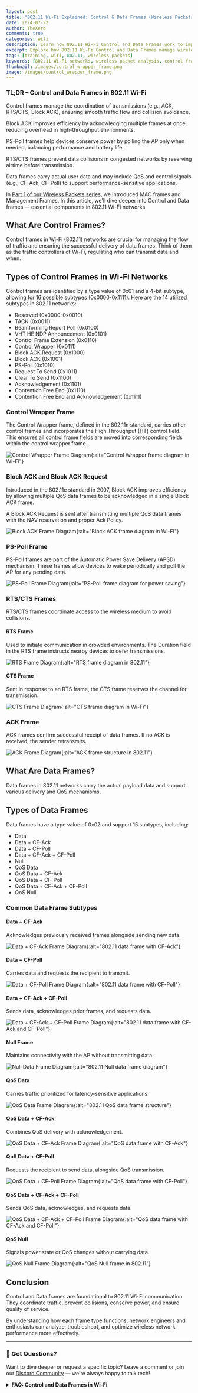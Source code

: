```yaml
---
layout: post  
title: "802.11 Wi-Fi Explained: Control & Data Frames (Wireless Packets Part 2)"  
date: 2024-07-22  
author: TheXero  
comments: true  
categories: wifi  
description: Learn how 802.11 Wi-Fi Control and Data Frames work to improve network efficiency and reduce collisions. Includes diagrams, frame types, and optimization tips.  
excerpt: Explore how 802.11 Wi-Fi Control and Data Frames manage wireless traffic, enhance performance, and reduce interference using ACKs, Block ACK, RTS/CTS, and QoS.  
tags: [training, wifi, 802.11, wireless packets]  
keywords: [802.11 Wi-Fi networks, wireless packet analysis, control frames Wi-Fi, data frames 802.11, Wi-Fi networking guide, MAC frames Wi-Fi, Block Acknowledgement, RTS CTS frames, PS-Poll, QoS data Wi-Fi, High Throughput control, wireless frame types, NAV, ACK frames, beamforming frames, Wi-Fi power saving, Wi-Fi protocols, frame diagrams, wireless troubleshooting]  
thumbnail: /images/control_wrapper_frame.png  
image: /images/control_wrapper_frame.png  
---
```


### TL;DR – Control and Data Frames in 802.11 Wi-Fi

Control frames manage the coordination of transmissions (e.g., ACK, RTS/CTS, Block ACK), ensuring smooth traffic flow and collision avoidance.

Block ACK improves efficiency by acknowledging multiple frames at once, reducing overhead in high-throughput environments.

PS-Poll frames help devices conserve power by polling the AP only when needed, balancing performance and battery life.

RTS/CTS frames prevent data collisions in congested networks by reserving airtime before transmission.

Data frames carry actual user data and may include QoS and control signals (e.g., CF-Ack, CF-Poll) to support performance-sensitive applications.

In [Part 1 of our Wireless Packets series](/wifi/wireless-packets-part1), we introduced MAC frames and Management Frames. In this article, we'll dive deeper into Control and Data frames — essential components in 802.11 Wi-Fi networks.

## What Are Control Frames?

Control frames in Wi-Fi (802.11) networks are crucial for managing the flow of traffic and ensuring the successful delivery of data frames. Think of them as the traffic controllers of Wi-Fi, regulating who can transmit data and when.

## Types of Control Frames in Wi-Fi Networks

Control frames are identified by a type value of 0x01 and a 4-bit subtype, allowing for 16 possible subtypes (0x0000-0x1111). Here are the 14 utilized subtypes in 802.11 networks:

- Reserved (0x0000-0x0010)
- TACK (0x0011)
- Beamforming Report Poll (0x0100)
- VHT HE NDP Announcement (0x0101)
- Control Frame Extension (0x0110)
- Control Wrapper (0x0111)
- Block ACK Request (0x1000)
- Block ACK (0x1001)
- PS-Poll (0x1010)
- Request To Send (0x1011)
- Clear To Send (0x1100)
- Acknowledgement (0x1101)
- Contention Free End (0x1110)
- Contention Free End and Acknowledgement (0x1111)

### Control Wrapper Frame

The Control Wrapper frame, defined in the 802.11n standard, carries other control frames and incorporates the High Throughput (HT) control field. This ensures all control frame fields are moved into corresponding fields within the control wrapper frame.

![Control Wrapper Frame Diagram](/images/control_wrapper_frame.png){:alt="Control Wrapper frame diagram in Wi-Fi"}

### Block ACK and Block ACK Request

Introduced in the 802.11e standard in 2007, Block ACK improves efficiency by allowing multiple QoS data frames to be acknowledged in a single Block ACK frame.

A Block ACK Request is sent after transmitting multiple QoS data frames with the NAV reservation and proper Ack Policy.

![Block ACK Frame Diagram](/images/block_ack_frame.png){:alt="Block ACK frame diagram in Wi-Fi"}

### PS-Poll Frame

PS-Poll frames are part of the Automatic Power Save Delivery (APSD) mechanism. These frames allow devices to wake periodically and poll the AP for any pending data.

![PS-Poll Frame Diagram](/images/ps_poll_frame.png){:alt="PS-Poll frame diagram for power saving"}

### RTS/CTS Frames

RTS/CTS frames coordinate access to the wireless medium to avoid collisions.

#### RTS Frame

Used to initiate communication in crowded environments. The Duration field in the RTS frame instructs nearby devices to defer transmissions.

![RTS Frame Diagram](/images/rts_frame.png){:alt="RTS frame diagram in 802.11"}

#### CTS Frame

Sent in response to an RTS frame, the CTS frame reserves the channel for transmission.

![CTS Frame Diagram](/images/cts_frame.png){:alt="CTS frame diagram in Wi-Fi"}

### ACK Frame

ACK frames confirm successful receipt of data frames. If no ACK is received, the sender retransmits.

![ACK Frame Diagram](/images/ack_frame.png){:alt="ACK frame structure in 802.11"}

## What Are Data Frames?

Data frames in 802.11 networks carry the actual payload data and support various delivery and QoS mechanisms.

## Types of Data Frames

Data frames have a type value of 0x02 and support 15 subtypes, including:

- Data
- Data + CF-Ack
- Data + CF-Poll
- Data + CF-Ack + CF-Poll
- Null
- QoS Data
- QoS Data + CF-Ack
- QoS Data + CF-Poll
- QoS Data + CF-Ack + CF-Poll
- QoS Null

### Common Data Frame Subtypes

#### Data + CF-Ack

Acknowledges previously received frames alongside sending new data.

![Data + CF-Ack Frame Diagram](/images/data_cf_ack_frame.png){:alt="802.11 data frame with CF-Ack"}

#### Data + CF-Poll

Carries data and requests the recipient to transmit.

![Data + CF-Poll Frame Diagram](/images/data_cf_poll_frame.png){:alt="802.11 data frame with CF-Poll"}

#### Data + CF-Ack + CF-Poll

Sends data, acknowledges prior frames, and requests data.

![Data + CF-Ack + CF-Poll Frame Diagram](/images/data_cf_ack_cf_poll_frame.png){:alt="802.11 data frame with CF-Ack and CF-Poll"}

#### Null Frame

Maintains connectivity with the AP without transmitting data.

![Null Data Frame Diagram](/images/null_data_frame.png){:alt="802.11 Null data frame diagram"}

#### QoS Data

Carries traffic prioritized for latency-sensitive applications.

![QoS Data Frame Diagram](/images/qos_data_frame.png){:alt="802.11 QoS data frame structure"}

#### QoS Data + CF-Ack

Combines QoS delivery with acknowledgement.

![QoS Data + CF-Ack Frame Diagram](/images/qos_data_cf_ack_frame.png){:alt="QoS data frame with CF-Ack"}

#### QoS Data + CF-Poll

Requests the recipient to send data, alongside QoS transmission.

![QoS Data + CF-Poll Frame Diagram](/images/qos_data_cf_poll_frame.png){:alt="QoS data frame with CF-Poll"}

#### QoS Data + CF-Ack + CF-Poll

Sends QoS data, acknowledges, and requests data.

![QoS Data + CF-Ack + CF-Poll Frame Diagram](/images/qos_data_cf_ack_cf_poll_frame.png){:alt="QoS data frame with CF-Ack and CF-Poll"}

#### QoS Null

Signals power state or QoS changes without carrying data.

![QoS Null Frame Diagram](/images/qos_null_frame.png){:alt="QoS Null frame in 802.11"}

## Conclusion

Control and Data frames are foundational to 802.11 Wi-Fi communication. They coordinate traffic, prevent collisions, conserve power, and ensure quality of service.

By understanding how each frame type functions, network engineers and enthusiasts can analyze, troubleshoot, and optimize wireless network performance more effectively.

---

### 💬 Got Questions?
Want to dive deeper or request a specific topic? Leave a comment or join our [Discord Community](https://discord.gg/YEfgvuqyDn) — we're always happy to talk tech!

<details>
<summary><strong>FAQ: Control and Data Frames in Wi-Fi</strong></summary>

**Q: What is the difference between Control and Data frames in 802.11?**  
A: Control frames manage transmission coordination (e.g., ACKs, RTS/CTS), while Data frames carry actual payload data, often with QoS support.

**Q: Why are Block ACKs important in high-throughput networks?**  
A: They reduce overhead by acknowledging multiple packets at once, improving efficiency.

**Q: What is a QoS Null frame used for?**  
A: It signals power management or QoS parameter changes without transmitting data.

</details>
